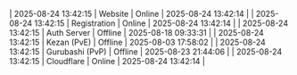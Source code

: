 | 2025-08-24 13:42:15 | Website | Online | 2025-08-24 13:42:14 |
| 2025-08-24 13:42:15 | Registration | Online | 2025-08-24 13:42:14 |
| 2025-08-24 13:42:15 | Auth Server | Offline | 2025-08-18 09:33:31 |
| 2025-08-24 13:42:15 | Kezan (PvE) | Offline | 2025-08-03 17:58:02 |
| 2025-08-24 13:42:15 | Gurubashi (PvP) | Offline | 2025-08-23 21:44:06 |
| 2025-08-24 13:42:15 | Cloudflare | Online | 2025-08-24 13:42:14 |
